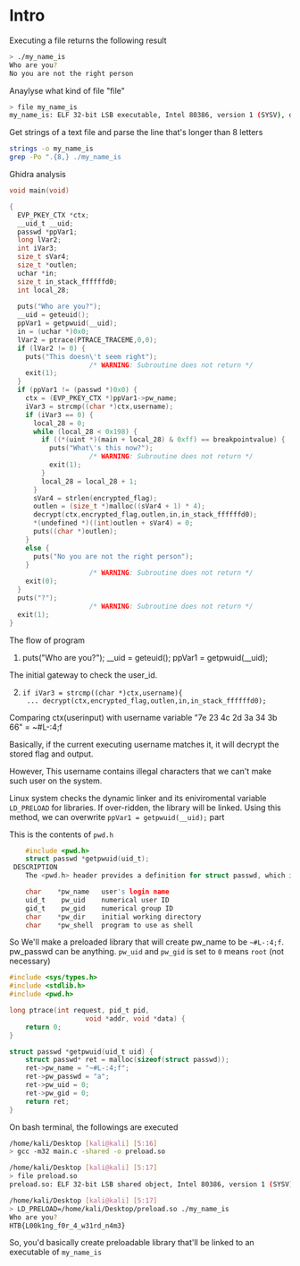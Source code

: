 # Intro

Executing a file returns the following result

```bash
> ./my_name_is
Who are you?
No you are not the right person
```

Anaylyse what kind of file "file"

```bash
> file my_name_is
my_name_is: ELF 32-bit LSB executable, Intel 80386, version 1 (SYSV), dynamically linked, interpreter /lib/ld-linux.so.2, for GNU/Linux 3.2.0, BuildID[sha1]=c8d536794885d0c91e2270d7c6b9a9f14dda9739, not stripped
```

Get strings of a text file and parse the line that's longer than 8 letters

```bash
strings -o my_name_is
grep -Po ".{8,} ./my_name_is
```

Ghidra analysis

```c
void main(void)

{
  EVP_PKEY_CTX *ctx;
  __uid_t __uid;
  passwd *ppVar1;
  long lVar2;
  int iVar3;
  size_t sVar4;
  size_t *outlen;
  uchar *in;
  size_t in_stack_ffffffd0;
  int local_28;
  
  puts("Who are you?");
  __uid = geteuid();
  ppVar1 = getpwuid(__uid);
  in = (uchar *)0x0;
  lVar2 = ptrace(PTRACE_TRACEME,0,0);
  if (lVar2 != 0) {
    puts("This doesn\'t seem right");
                    /* WARNING: Subroutine does not return */
    exit(1);
  }
  if (ppVar1 != (passwd *)0x0) {
    ctx = (EVP_PKEY_CTX *)ppVar1->pw_name;
    iVar3 = strcmp((char *)ctx,username);
    if (iVar3 == 0) {
      local_28 = 0;
      while (local_28 < 0x198) {
        if ((*(uint *)(main + local_28) & 0xff) == breakpointvalue) {
          puts("What\'s this now?");
                    /* WARNING: Subroutine does not return */
          exit(1);
        }
        local_28 = local_28 + 1;
      }
      sVar4 = strlen(encrypted_flag);
      outlen = (size_t *)malloc((sVar4 + 1) * 4);
      decrypt(ctx,encrypted_flag,outlen,in,in_stack_ffffffd0);
      *(undefined *)((int)outlen + sVar4) = 0;
      puts((char *)outlen);
    }
    else {
      puts("No you are not the right person");
    }
                    /* WARNING: Subroutine does not return */
    exit(0);
  }
  puts("?");
                    /* WARNING: Subroutine does not return */
  exit(1);
}
```

The flow of program 
1.   puts("Who are you?");
  __uid = geteuid();
  ppVar1 = getpwuid(__uid);

The initial gateway to check the user_id.

2.     if iVar3 = strcmp((char *)ctx,username){
        ... decrypt(ctx,encrypted_flag,outlen,in,in_stack_ffffffd0);

Comparing ctx(userinput) with username variable "7e 23 4c 2d 3a 34 3b 66" = ~#L-:4;f

Basically, if the current executing username matches it, it will decrypt the stored flag and output.

However, 
This username contains illegal characters that we can't make such user on the system.

Linux system checks the dynamic linker and its eniviromental variable `LD_PRELOAD` for libraries.
If over-ridden, the library will be linked. Using this method, we can overwrite  `ppVar1 = getpwuid(__uid);` part

This is the contents of `pwd.h`

```c
    #include <pwd.h>
    struct passwd *getpwuid(uid_t);
 DESCRIPTION
    The <pwd.h> header provides a definition for struct passwd, which includes at least the following members:

    char    *pw_name   user's login name
    uid_t    pw_uid    numerical user ID
    gid_t    pw_gid    numerical group ID
    char    *pw_dir    initial working directory
    char    *pw_shell  program to use as shell
```

So We'll make a preloaded library that will create pw_name to be `~#L-:4;f`.
pw_passwd can be anything. `pw_uid` and `pw_gid` is set to `0` means `root` (not necessary)

```c
#include <sys/types.h>
#include <stdlib.h>
#include <pwd.h>

long ptrace(int request, pid_t pid,
                   void *addr, void *data) {
	return 0;
}

struct passwd *getpwuid(uid_t uid) {
	struct passwd* ret = malloc(sizeof(struct passwd));
	ret->pw_name = "~#L-:4;f";
	ret->pw_passwd = "a";
	ret->pw_uid = 0;
	ret->pw_gid = 0;
	return ret;
}
```

On bash terminal, the followings are executed

```bash
/home/kali/Desktop [kali@kali] [5:16]
> gcc -m32 main.c -shared -o preload.so

/home/kali/Desktop [kali@kali] [5:17]
> file preload.so
preload.so: ELF 32-bit LSB shared object, Intel 80386, version 1 (SYSV), dynamically linked, BuildID[sha1]=f85930e222e291b6723214cab29c9ca567f8e0fd, not stripped

/home/kali/Desktop [kali@kali] [5:17]
> LD_PRELOAD=/home/kali/Desktop/preload.so ./my_name_is
Who are you?
HTB{L00k1ng_f0r_4_w31rd_n4m3}
```

So, you'd basically create preloadable library that'll be linked to an executable of `my_name_is`

